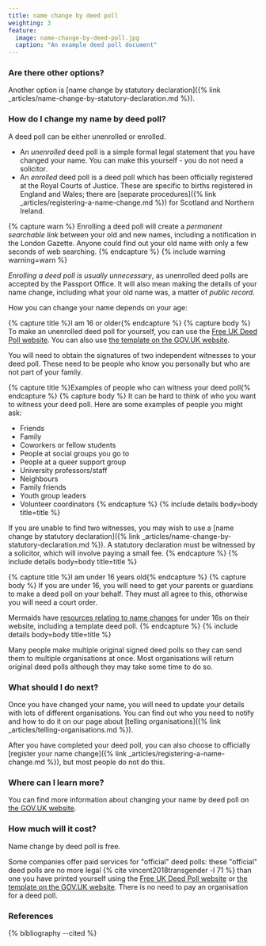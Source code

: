 ```yaml
---
title: name change by deed poll
weighting: 3
feature:
  image: name-change-by-deed-poll.jpg
  caption: "An example deed poll document"
---
```


### Are there other options?

Another option is [name change by statutory declaration]({% link _articles/name-change-by-statutory-declaration.md %}).

### How do I change my name by deed poll?

A deed poll can be either unenrolled or enrolled.

- An *unenrolled* deed poll is a simple formal legal statement that you have changed your name. You can make this yourself - you do not need a solicitor.
- An *enrolled* deed poll is a deed poll which has been officially registered at the Royal Courts of Justice. These are specific to births registered in England and Wales; there are [separate procedures]({% link _articles/registering-a-name-change.md %}) for Scotland and Northern Ireland.

{% capture warn %}
Enrolling a deed poll will create a *permanent searchable link* between your old and new names, including a notification in the London Gazette. Anyone could find out your old name with only a few seconds of web searching.
{% endcapture %}
{% include warning warning=warn %}

*Enrolling a deed poll is usually unnecessary*, as unenrolled deed polls are accepted by the Passport Office. It will also mean making the details of your name change, including what your old name was, a matter of *public record*.

How you can change your name depends on your age:

{% capture title %}I am 16 or older{% endcapture %}
{% capture body %}
To make an unenrolled deed poll for yourself, you can use the [Free UK Deed Poll website](https://freedeedpoll.org.uk/). You can also use [the template on the GOV.UK website](https://www.gov.uk/change-name-deed-poll/make-an-adult-deed-poll). 

You will need to obtain the signatures of two independent witnesses to your deed poll. These need to be people who know you personally but who are not part of your family. 

{% capture title %}Examples of people who can witness your deed poll{% endcapture %}
{% capture body %}
It can be hard to think of who you want to witness your deed poll. Here are some examples of people you might ask:
- Friends
- Family
- Coworkers or fellow students
- People at social groups you go to
- People at a queer support group
- University professors/staff
- Neighbours
- Family friends
- Youth group leaders
- Volunteer coordinators
{% endcapture %}  {% include details body=body title=title %}

If you are unable to find two witnesses, you may wish to use a [name change by statutory declaration]({% link _articles/name-change-by-statutory-declaration.md %}). A statutory declaration must be witnessed by a solicitor, which will involve paying a small fee.
{% endcapture %}
{% include details body=body title=title %}    

{% capture title %}I am under 16 years old{% endcapture %}
{% capture body %}
If you are under 16, you will need to get your parents or guardians to make a deed poll on your behalf. They must all agree to this, otherwise you will need a court order. 

Mermaids have [resources relating to name changes](https://mermaidsuk.org.uk/legal-resources/) for under 16s on their website, including a template deed poll.
{% endcapture %}
{% include details body=body title=title %}   

Many people make multiple original signed deed polls so they can send them to multiple organisations at once. Most organisations will return original deed polls although they may take some time to do so.

### What should I do next?

Once you have changed your name, you will need to update your details with lots of different organisations. You can find out who you need to notify and how to do it on our page about [telling organisations]({% link _articles/telling-organisations.md %}).

After you have completed your deed poll, you can also choose to officially [register your name change]({% link _articles/registering-a-name-change.md %}), but most people do not do this.

### Where can I learn more?

You can find more information about changing your name by deed poll on [the GOV.UK website](https://www.gov.uk/change-name-deed-poll/overview).

### How much will it cost?

Name change by deed poll is free.

Some companies offer paid services for "official" deed polls: these "official" deed polls are no more legal {% cite vincent2018transgender -l 71 %} than one you have printed yourself using the [Free UK Deed Poll website](https://freedeedpoll.org.uk/) or [the template on the GOV.UK website](https://www.gov.uk/change-name-deed-poll/make-an-adult-deed-poll). There is no need to pay an organisation for a deed poll. 

### References

{% bibliography --cited %}

